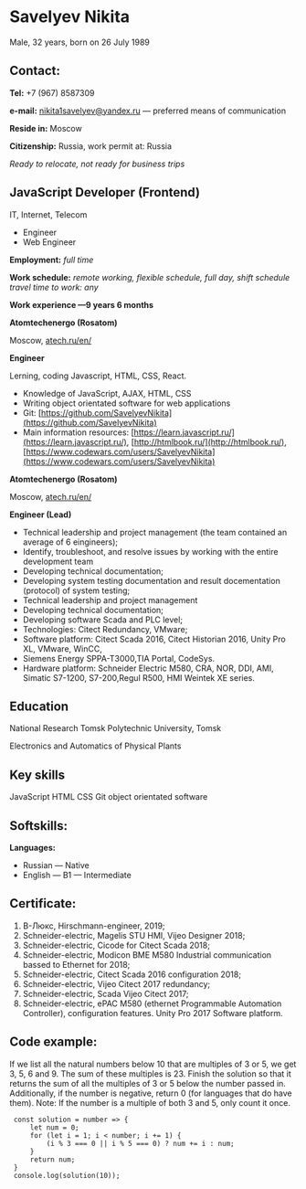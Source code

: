 # Savelyev Nikita

Male, 32 years, born on 26 July 1989

## Contact:

**Tel:** +7 (967) 8587309

**e-mail:** [nikita1savelyev@yandex.ru](nikita1savelyev@yandex.ru) — preferred means of communication

**Reside in:** Moscow

**Citizenship:** Russia, work permit at: Russia

*Ready to relocate, not ready for business trips*

## JavaScript Developer (Frontend)

IT, Internet, Telecom

* Engineer
* Web Engineer

**Employment:** *full time*

**Work schedule:** *remote working, flexible schedule, full day, shift schedule
travel time to work: any*

**Work experience —9 years 6 months**

**Atomtechenergo (Rosatom)**

Moscow, [atech.ru/en/](atech.ru/en/)

**Engineer**

Lerning, coding Javascript, HTML, CSS, React.
   * Knowledge of JavaScript, AJAX, HTML, CSS
   * Writing object orientated software for web applications
   * Git: [https://github.com/SavelyevNikita](https://github.com/SavelyevNikita)
   * Main information resources: [https://learn.javascript.ru/](https://learn.javascript.ru/), [http://htmlbook.ru/](http://htmlbook.ru/), [https://www.codewars.com/users/SavelyevNikita](https://www.codewars.com/users/SavelyevNikita)

**Atomtechenergo (Rosatom)**

Moscow, [atech.ru/en/](atech.ru/en/)

**Engineer (Lead)**
   - Technical  leadership and project management (the team contained an average of 6 eingineers);
   - Identify, troubleshoot, and resolve issues by working with the entire development team
   - Developing technical documentation;
   - Developing system testing documentation and result docementation (protocol) of system testing;
   - Technical leadership and project management 
   - Developing technical documentation;
   - Developing software Scada and PLC level;
   - Technologies: Citect Redundancy, VMware;
   - Software platform: Citect Scada 2016, Citect Historian 2016, Unity Pro XL, VMware, WinCC, 
   - Siemens Energy SPPA-T3000,TIA Portal, CodeSys.
   - Hardware platform: Schneider Electric M580, CRA, NOR, DDI, AMI, Simatic S7-1200, S7-200,Regul R500, HMI Weintek XE series.

## Education

National Research Tomsk Polytechnic University, Tomsk

Electronics and Automatics of Physical Plants

## Key skills

JavaScript  HTML  CSS  Git  object orientated software

## Softskills:

**Languages:**
    
* Russian — Native
* English — B1 — Intermediate

## Certificate:
1. В-Люкс, Hirschmann-engineer, 2019;
2. Schneider-electric,  Magelis STU HMI, Vijeo Designer 2018;
3. Schneider-electric,  Cicode for Citect Scada 2018;
4. Schneider-electric, Modicon BME M580 Industrial communication bassed to Ethernet for 2018;
5. Schneider-electric, Citect Scada 2016 configuration 2018;
6. Schneider-electric, Vijeo Citect 2017 redundancy;
7. Schneider-electric, Scada Vijeo Citect 2017;
8. Schneider-electric, ePAC M580 (ethernet Programmable Automation Controller), configuration features. Unity Pro 2017 Software platform.

## Code example:

If we list all the natural numbers below 10 that are multiples of 3 or 5, we get 3, 5, 6 and 9. The sum of these multiples is 23.
Finish the solution so that it returns the sum of all the multiples of 3 or 5 below the number passed in. Additionally, if the number is negative, return 0 (for languages that do have them).
Note: If the number is a multiple of both 3 and 5, only count it once.


```
 const solution = number => {
     let num = 0;
     for (let i = 1; i < number; i += 1) {
         (i % 3 === 0 || i % 5 === 0) ? num += i : num;
     }
     return num;
 }
 console.log(solution(10));
 ```
 